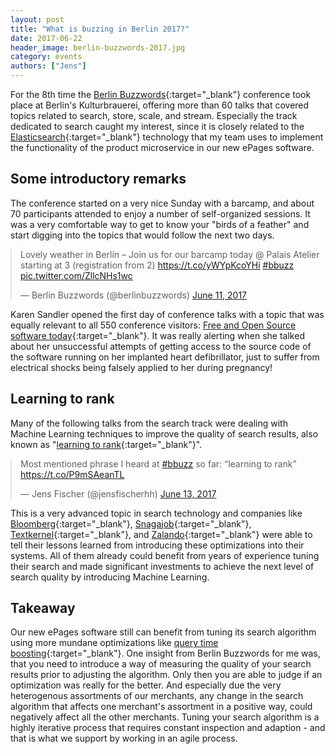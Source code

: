 ```yaml
---
layout: post
title: "What is buzzing in Berlin 2017?"
date: 2017-06-22
header_image: berlin-buzzwords-2017.jpg
category: events
authors: ["Jens"]
---
```


<style>

.twitter-tweet {
  margin: auto;
}
</style>

For the 8th time the [Berlin Buzzwords](https://berlinbuzzwords.de/17/){:target="_blank"} conference took place at Berlin's Kulturbrauerei, offering more than 60 talks that covered topics related to search, store, scale, and stream.
Especially the track dedicated to search caught my interest, since it is closely related to the [Elasticsearch](https://www.elastic.co/){:target="_blank"} technology that my team uses to implement the functionality of the product microservice in our new ePages software.

## Some introductory remarks

The conference started on a very nice Sunday with a barcamp, and about 70 participants attended to enjoy a number of self-organized sessions.
It was a very comfortable way to get to know your "birds of a feather" and start digging into the topics that would follow the next two days.

<blockquote class="twitter-tweet" data-lang="en"><p lang="en" dir="ltr">Lovely weather in Berlin – Join us for our barcamp today @ Palais Atelier starting at 3 (registration from 2) <a href="https://t.co/yWYpKcoYHi">https://t.co/yWYpKcoYHi</a> <a href="https://twitter.com/hashtag/bbuzz?src=hash">#bbuzz</a> <a href="https://t.co/ZllcNHs1wc">pic.twitter.com/ZllcNHs1wc</a></p>&mdash; Berlin Buzzwords (@berlinbuzzwords) <a href="https://twitter.com/berlinbuzzwords/status/873869570704109568">June 11, 2017</a></blockquote>
<script async src="//platform.twitter.com/widgets.js" charset="utf-8"></script>

Karen Sandler opened the first day of conference talks with a topic that was equally relevant to all 550 conference visitors: [Free and Open Source software today](https://berlinbuzzwords.de/17/session/keynote-free-and-open-source-software-today-kino){:target="_blank"}.
It was really alerting when she talked about her unsuccessful attempts of getting access to the source code of the software running on her implanted heart defibrillator, just to suffer from electrical shocks being falsely applied to her during pregnancy!

## Learning to rank

Many of the following talks from the search track were dealing with Machine Learning techniques to improve the quality of search results, also known as "[learning to rank](https://en.wikipedia.org/wiki/Learning_to_rank){:target="_blank"}".

<blockquote class="twitter-tweet" data-lang="en"><p lang="en" dir="ltr">Most mentioned phrase I heard at <a href="https://twitter.com/hashtag/bbuzz?src=hash">#bbuzz</a> so far: “learning to rank” <a href="https://t.co/P9mSAeanTL">https://t.co/P9mSAeanTL</a></p>&mdash; Jens Fischer (@jensfischerhh) <a href="https://twitter.com/jensfischerhh/status/874614871421313024">June 13, 2017</a></blockquote>
<script async src="//platform.twitter.com/widgets.js" charset="utf-8"></script>

This is a very advanced topic in search technology and companies like [Bloomberg](https://berlinbuzzwords.de/17/session/apache-solr-learning-rank-win){:target="_blank"}, [Snagajob](https://berlinbuzzwords.de/17/session/we-built-elasticsearch-learning-rank-plugin-then-came-hard-part){:target="_blank"}, [Textkernel](https://berlinbuzzwords.de/17/session/learning-rank-faceted-search-bridging-gap-between-theory-and-practice){:target="_blank"}, and [Zalando](https://berlinbuzzwords.de/17/session/modern-architecture-search){:target="_blank"} were able to tell their lessons learned from introducing these optimizations into their systems.
All of them already could benefit from years of experience tuning their search and made significant investments to achieve the next level of search quality by introducing Machine Learning.

## Takeaway

Our new ePages software still can benefit from tuning its search algorithm using more mundane optimizations like [query time boosting](https://www.elastic.co/guide/en/elasticsearch/guide/current/query-time-boosting.html){:target="_blank"}.
One insight from Berlin Buzzwords for me was, that you need to introduce a way of measuring the quality of your search results prior to adjusting the algorithm.
Only then you are able to judge if an optimization was really for the better.
And especially due the very heterogenous assortments of our merchants, any change in the search algorithm that affects one merchant's assortment in a positive way, could negatively affect all the other merchants.
Tuning your search algorithm is a highly iterative process that requires constant inspection and adaption - and that is what we support by working in an agile process.
